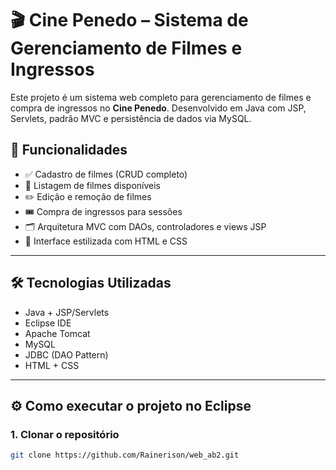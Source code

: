 # 🎬 Cine Penedo – Sistema de Gerenciamento de Filmes e Ingressos

Este projeto é um sistema web completo para gerenciamento de filmes e compra de ingressos no **Cine Penedo**. Desenvolvido em Java com JSP, Servlets, padrão MVC e persistência de dados via MySQL.

## 📌 Funcionalidades

- ✅ Cadastro de filmes (CRUD completo)
- 🎥 Listagem de filmes disponíveis
- ✏️ Edição e remoção de filmes
- 🎟️ Compra de ingressos para sessões
- 🗂️ Arquitetura MVC com DAOs, controladores e views JSP
- 💅 Interface estilizada com HTML e CSS

---

## 🛠️ Tecnologias Utilizadas

- Java + JSP/Servlets
- Eclipse IDE
- Apache Tomcat
- MySQL
- JDBC (DAO Pattern)
- HTML + CSS

---

## ⚙️ Como executar o projeto no Eclipse

### 1. Clonar o repositório

```bash
git clone https://github.com/Rainerison/web_ab2.git
